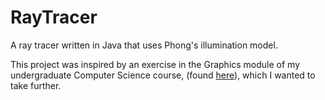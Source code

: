 # RayTracer
A ray tracer written in Java that uses Phong's illumination model.

This project was inspired by an exercise in the Graphics module of my undergraduate Computer Science course, (found [here](https://www.cl.cam.ac.uk/teaching/2122/Graphics/)), which I wanted to take further.
